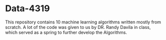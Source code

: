 # Data-4319
This repository contains 10 machine learning algorithms written mostly from scratch. A lot of the code was given to us by DR. Randy Davila in class, which served as a spring to further develop the Algorithms. 
